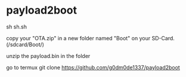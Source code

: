 # payload2boot
sh sh.sh

copy your "OTA.zip" in a new folder named "Boot" on your SD-Card.
(/sdcard/Boot/)

unzip the payload.bin in the folder 

go to termux
git clone https://github.com/g0dm0de1337/payload2boot
